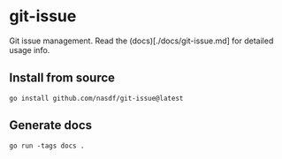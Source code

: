 # git-issue

Git issue management. Read the (docs)[./docs/git-issue.md] for detailed usage info.

## Install from source

```
go install github.com/nasdf/git-issue@latest
```

## Generate docs

```
go run -tags docs .
```
